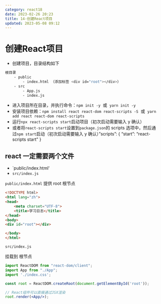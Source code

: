 ```yaml
---
category: react18
date: 2023-02-26 20:23
title: 14-创建React项目
updated: 2023-05-08 09:12
---
```


# 创建React项目
- 创建项目，目录结构如下

```sh
根目录
    - public
        - index.html （添加标签 <div id="root"></div>）
    - src
        - App.js
        - index.js
```

- 进入项目所在目录，并执行命令：`npm init -y`  或  `yarn init -y`
- 安装项目依赖：`npm install react react-dom react-scripts -S`  或  `yarn add react react-dom react-scripts`
- 运行`npx react-scripts start`启动项目（初次启动需要输入 y 确认）
- 或者将`react-scripts start`设置到`package.json`的 scripts 选项中，然后通过`npm start`启动（初次启动需要输入 y 确认）”scripts”: { “start”: “react-scripts start” }

## react 一定需要两个文件

- `public/index.html'
- `src/index.js`

`public/index.html`
提供 root 根节点

```html
<!DOCTYPE html>
<html lang="zh">
<head>
    <meta charset="UTF-8">
    <title>学习日志</title>
</head>
<body>
<div id="root"></div>

</body>
</html>

```

`src/index.js`

挂载到 根节点

```jsx
import ReactDOM from "react-dom/client";
import App from "./App";
import './index.css';

const root = ReactDOM.createRoot(document.getElementById('root'));

// React组件可以直接通过JSX渲染
root.render(<App/>);
```